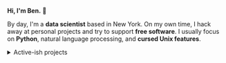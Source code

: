 __Hi, I'm Ben.__ 👋

By day, I'm a __data scientist__ based in New York. On my own time, I hack away
at personal projects and try to support __free software__. I usually focus on
__Python__, natural language processing, and __cursed Unix features__.

<details>
  <summary>Active-ish projects</summary>
  <br>

| Name                                                                                                 | Status                                                                                                                                                                                                                                                                                                                                                                                                                                                                                                                                                                                                                                                                                                                                                 | Current Release                                                                 |
|:-----------------------------------------------------------------------------------------------------|:-------------------------------------------------------------------------------------------------------------------------------------------------------------------------------------------------------------------------------------------------------------------------------------------------------------------------------------------------------------------------------------------------------------------------------------------------------------------------------------------------------------------------------------------------------------------------------------------------------------------------------------------------------------------------------------------------------------------------------------------------------|:--------------------------------------------------------------------------------|
| [🧘‍♂️ benjcunningham](https://github.com/benjcunningham/benjcunningham)                              | [![tests.yaml](https://github.com/benjcunningham/benjcunningham/actions/workflows/tests.yaml/badge.svg)](https://github.com/benjcunningham/benjcunningham/actions/workflows/tests.yaml) <br> [![deployment.yaml](https://github.com/benjcunningham/benjcunningham/actions/workflows/deployment.yaml/badge.svg)](https://github.com/benjcunningham/benjcunningham/actions/workflows/deployment.yaml)                                                                                                                                                                                                                                                                                                                                                    |                                                                                 |
| [💬 benjcunningham.github.io](https://github.com/benjcunningham/benjcunningham.github.io)             |                                                                                                                                                                                                                                                                                                                                                                                                                                                                                                                                                                                                                                                                                                                                                        |                                                                                 |
| [🍪 cookiecutter-profile-dashboard](https://github.com/benjcunningham/cookiecutter-profile-dashboard) |                                                                                                                                                                                                                                                                                                                                                                                                                                                                                                                                                                                                                                                                                                                                                        |                                                                                 |
| [🍪 cookiecutter-sphinx-theme](https://github.com/benjcunningham/cookiecutter-sphinx-theme)           | [![tests.yaml](https://github.com/benjcunningham/cookiecutter-sphinx-theme/actions/workflows/tests.yaml/badge.svg)](https://github.com/benjcunningham/cookiecutter-sphinx-theme/actions/workflows/tests.yaml)                                                                                                                                                                                                                                                                                                                                                                                                                                                                                                                                          |                                                                                 |
| [🌱 dotfiles](https://github.com/benjcunningham/dotfiles)                                             | [![full.yaml](https://github.com/benjcunningham/dotfiles/actions/workflows/full.yaml/badge.svg)](https://github.com/benjcunningham/dotfiles/actions/workflows/full.yaml) <br> [![minimal.yaml](https://github.com/benjcunningham/dotfiles/actions/workflows/minimal.yaml/badge.svg)](https://github.com/benjcunningham/dotfiles/actions/workflows/minimal.yaml) <br> [![lint.yaml](https://github.com/benjcunningham/dotfiles/actions/workflows/lint.yaml/badge.svg)](https://github.com/benjcunningham/dotfiles/actions/workflows/lint.yaml) <br> [![documentation.yaml](https://github.com/benjcunningham/dotfiles/actions/workflows/documentation.yaml/badge.svg)](https://github.com/benjcunningham/dotfiles/actions/workflows/documentation.yaml) |                                                                                 |
| [📸 edge-camera](https://github.com/benjcunningham/edge-camera)                                       |                                                                                                                                                                                                                                                                                                                                                                                                                                                                                                                                                                                                                                                                                                                                                        |                                                                                 |
| [🍺 homebrew-tap](https://github.com/benjcunningham/homebrew-tap)                                     |                                                                                                                                                                                                                                                                                                                                                                                                                                                                                                                                                                                                                                                                                                                                                        |                                                                                 |
| [☸️ kompose-example](https://github.com/benjcunningham/kompose-example)                              | [![tests.yaml](https://github.com/benjcunningham/kompose-example/actions/workflows/tests.yaml/badge.svg)](https://github.com/benjcunningham/kompose-example/actions/workflows/tests.yaml)                                                                                                                                                                                                                                                                                                                                                                                                                                                                                                                                                              | [v1.0.0](https://github.com/benjcunningham/kompose-example/releases/tag/v1.0.0) |
| [🎨 sphinx-benjcunningham-theme](https://github.com/benjcunningham/sphinx-benjcunningham-theme)       | [![tests.yaml](https://github.com/benjcunningham/sphinx-benjcunningham-theme/actions/workflows/tests.yaml/badge.svg)](https://github.com/benjcunningham/sphinx-benjcunningham-theme/actions/workflows/tests.yaml)                                                                                                                                                                                                                                                                                                                                                                                                                                                                                                                                      |                                                                                 |

</details>